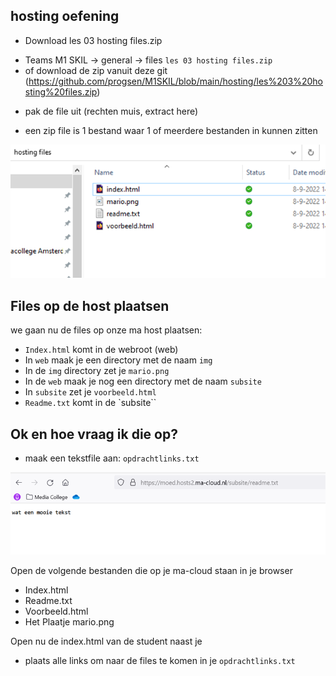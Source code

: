 ## hosting oefening


- Download les 03 hosting files.zip
* Teams M1 SKIL -> general -> files `les 03 hosting files.zip`
* of download de zip vanuit deze git (https://github.com/progsen/M1SKIL/blob/main/hosting/les%203%20hosting%20files.zip)


- pak de file uit (rechten muis, extract here)
* een zip file is 1 bestand waar 1 of meerdere bestanden in kunnen zitten


![files.PNG](files.PNG)

## Files op de host plaatsen

we gaan nu de files op onze ma host plaatsen:


- `Index.html` komt in de webroot (web)
- In `web` maak je een directory met de naam `img`
- In de `img` directory zet je `mario.png`
- In de `web` maak je nog een directory met de naam `subsite`
- In `subsite` zet je `voorbeeld.html`
- `Readme.txt` komt in de `subsite``


## Ok en hoe vraag ik die op?

- maak een tekstfile aan: `opdrachtlinks.txt`

![inbrowser.PNG](inbrowser.PNG)

Open de volgende bestanden die op je ma-cloud staan in je browser 

- Index.html
- Readme.txt
- Voorbeeld.html
- Het Plaatje mario.png

Open nu de index.html van de student naast je

- plaats alle links om naar de files te komen in je `opdrachtlinks.txt`

